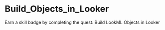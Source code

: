# Build_Objects_in_Looker
Earn a skill badge by completing the quest: Build LookML Objects in Looker 
